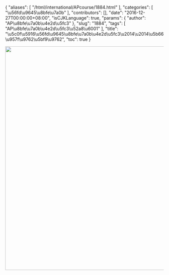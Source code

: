 {
    "aliases": [
        "/html/international/APcourse/1884.html"
    ],
    "categories": [
        "\u56fd\u9645\u8bfe\u7a0b"
    ],
    "contributors": [],
    "date": "2016-12-27T00:00:00+08:00",
    "isCJKLanguage": true,
    "params": {
        "author": "AP\u8bfe\u7a0b\u4e2d\u5fc3"
    },
    "slug": "1884",
    "tags": [
        "AP\u8bfe\u7a0b\u4e2d\u5fc3\u52a8\u6001"
    ],
    "title": "\u5c0f\u5916\u56fd\u9645\u8bfe\u7a0b\u4e2d\u5fc3\u2014\u2014\u5b66\u957f\u9762\u5bf9\u9762",
    "toc": true
}


<img
    src="https://cdn.tfls.online/mirror/full/b1fe069822f7eabfa4cee719024d05dff5293c60.jpg"
    style="display:block;margin-left:auto;margin-right:auto;"
    decoding="async"
    fetchpriority="auto"
    loading="lazy"
    height="712"
    width="830"
/>


